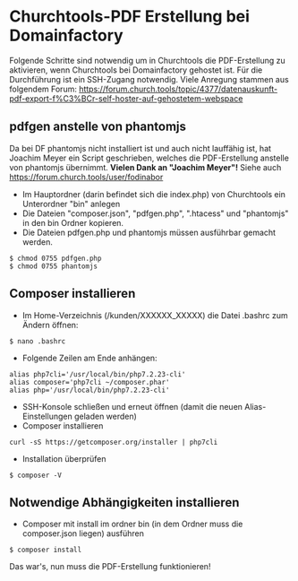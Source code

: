 # Churchtools-PDF Erstellung bei Domainfactory

Folgende Schritte sind notwendig um in Churchtools die PDF-Erstellung zu aktivieren, wenn Churchtools bei Domainfactory gehostet ist.
Für die Durchführung ist ein SSH-Zugang notwendig. Viele Anregung stammen aus folgendem Forum: https://forum.church.tools/topic/4377/datenauskunft-pdf-export-f%C3%BCr-self-hoster-auf-gehostetem-webspace

## pdfgen anstelle von phantomjs

Da bei DF phantomjs nicht installiert ist und auch nicht lauffähig ist, hat Joachim Meyer ein Script geschrieben, welches die PDF-Erstellung anstelle von phantomjs übernimmt. 
**Vielen Dank an "Joachim Meyer"!** Siehe auch https://forum.church.tools/user/fodinabor

* Im Hauptordner (darin befindet sich die index.php) von Churchtools ein Unterordner "bin" anlegen
* Die Dateien "composer.json", "pdfgen.php", ".htacess" und "phantomjs" in den bin Ordner kopieren. 
* Die Dateien pdfgen.php und phantomjs müssen ausführbar gemacht werden.
```
$ chmod 0755 pdfgen.php
$ chmod 0755 phantomjs
```

## Composer installieren

* Im Home-Verzeichnis (/kunden/XXXXXX_XXXXX) die Datei .bashrc zum Ändern öffnen: 
```
$ nano .bashrc
```
* Folgende Zeilen am Ende anhängen:
```
alias php7cli='/usr/local/bin/php7.2.23-cli'
alias composer='php7cli ~/composer.phar'
alias php='/usr/local/bin/php7.2.23-cli'
```
* SSH-Konsole schließen und erneut öffnen (damit die neuen Alias-Einstellungen geladen werden)
* Composer installieren
```
curl -sS https://getcomposer.org/installer | php7cli
```
* Installation überprüfen
```
$ composer -V
```

## Notwendige Abhängigkeiten installieren

* Composer mit install im ordner bin (in dem Ordner muss die composer.json liegen) ausführen
```
$ composer install
```

Das war's, nun muss die PDF-Erstellung funktionieren!